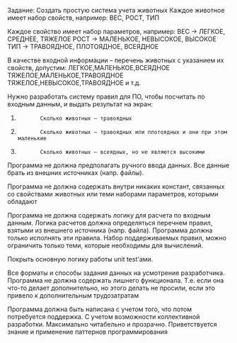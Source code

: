 Задание:
Создать простую система учета животных
Каждое животное имеет набор свойств, например:
ВЕС, РОСТ, ТИП

Каждое свойство имеет набор параметров, например:
ВЕС -> ЛЕГКОЕ, СРЕДНЕЕ, ТЯЖЕЛОЕ
РОСТ -> МАЛЕНЬКОЕ, НЕВЫСОКОЕ, ВЫСОКОЕ
ТИП -> ТРАВОЯДНОЕ, ПЛОТОЯДНОЕ, ВСЕЯДНОЕ

В качестве входной информации – перечень животных с указанием их свойств, допустим:
ЛЕГКОЕ,МАЛЕНЬКОЕ,ВСЕЯДНОЕ
ТЯЖЕЛОЕ,МАЛЕНЬКОЕ,ТРАВОЯДНОЕ
ТЯЖЕЛОЕ,НЕВЫСОКОЕ,ТРАВОЯДНОЕ и т.д.

Нужно разработать систему правил для ПО, чтобы посчитать по входным данным, и выдать результат на экран:
1.            Сколько животных – травоядных
2.            Сколько животных – травоядных или плотоядных и они при этом маленькие
3.            Сколько животных – всеядных, но не являются высокими

Программа не должна предполагать ручного ввода данных. Все данные брать из внешних источниках (напр. файлы). 

Программа не должна содержать внутри никаких констант, связанных со свойствами животных или теми наборами параметров, которыми обладают

Программа не должна содержать логику для расчета по входным данным. Логика расчетов должна определяться перечнем правил, взятыми из внешнего источника (напр. файла).
Программа должна только исполнять эти правила. Набор поддерживаемых правил, можно ограничить только теми, которые необходимы для  вычислений.

Покрыть основную логику работы unit test'ами.

Все форматы и способы задания данных на усмотрение разработчика. Программа не должна содержать лишнего функционала.
Т.е. если она что-то делает дополнительно, но этого делать не просили, если это привело к дополнительным трудозатратам

Программа должна быть написана с учетом того, что потом потребуется поддержка. С учетом возможности коллективной разработки.
Максимально читабельно и прозрачно. Приветствуется знание и применение паттернов программирования

